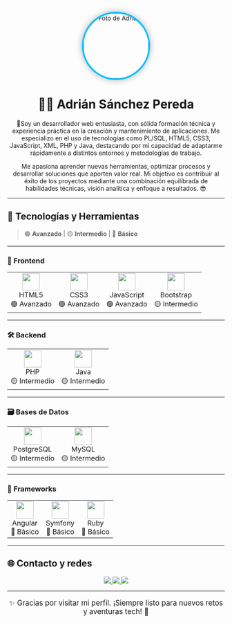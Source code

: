 <p align="center"> 
  <img src="url-de-tu-foto-de-perfil" width="150" alt="Foto de Adrián" style="border-radius: 50%; border: 4px solid #00BFFF; box-shadow: 0 0 15px rgba(0,0,0,0.3);" />
</p>

<h1 align="center">👨‍💻 Adrián Sánchez Pereda</h1>

<p align="center">
    🚀Soy un desarrollador web entusiasta, con sólida formación técnica y experiencia práctica en la creación y mantenimiento de aplicaciones. Me especializo en el uso de tecnologías como PL/SQL, HTML5, CSS3,         JavaScript, XML, PHP y Java, destacando por mi capacidad de adaptarme rápidamente a distintos entornos y metodologías de trabajo.
</p>

<p align="center">
      Me apasiona aprender nuevas herramientas, optimizar procesos y desarrollar soluciones que aporten valor real. Mi objetivo es contribuir al éxito de los proyectos mediante una combinación equilibrada de           habilidades técnicas, visión analítica y enfoque a resultados. 😎
</p>

---

## 🧠 Tecnologías y Herramientas

> 🟢 **Avanzado** | 🟡 **Intermedio** | 🔴 **Básico**

---

### 🎨 Frontend

<table>
  <tr>
    <td align="center">
      <img src="https://cdn.jsdelivr.net/gh/devicons/devicon/icons/html5/html5-original.svg" width="40"/><br/>
      HTML5<br/>
      🟢 Avanzado
    </td>
    <td align="center">
      <img src="https://cdn.jsdelivr.net/gh/devicons/devicon/icons/css3/css3-original.svg" width="40"/><br/>
      CSS3<br/>
      🟢 Avanzado
    </td>
    <td align="center">
      <img src="https://cdn.jsdelivr.net/gh/devicons/devicon/icons/javascript/javascript-original.svg" width="40"/><br/>
      JavaScript<br/>
      🟢 Avanzado
    </td>
    <td align="center">
      <img src="https://cdn.jsdelivr.net/gh/devicons/devicon/icons/bootstrap/bootstrap-original.svg" width="40"/><br/>
      Bootstrap<br/>
      🟡 Intermedio
    </td>
  </tr>
</table>

---

### 🛠️ Backend

<table>
  <tr>
    <td align="center">
      <img src="https://cdn.jsdelivr.net/gh/devicons/devicon/icons/php/php-original.svg" width="40"/><br/>
      PHP<br/>
      🟡 Intermedio
    </td>
    <td align="center">
      <img src="https://cdn.jsdelivr.net/gh/devicons/devicon/icons/java/java-original.svg" width="40"/><br/>
      Java<br/>
      🟡 Intermedio
    </td>
  </tr>
</table>

---

### 🗃️ Bases de Datos

<table>
  <tr>
    <td align="center">
      <img src="https://cdn.jsdelivr.net/gh/devicons/devicon/icons/postgresql/postgresql-original.svg" width="40"/><br/>
      PostgreSQL<br/>
      🟡 Intermedio
    </td>
    <td align="center">
      <img src="https://cdn.jsdelivr.net/gh/devicons/devicon/icons/mysql/mysql-original.svg" width="40"/><br/>
      MySQL<br/>
      🟡 Intermedio
    </td>
  </tr>
</table>

---

### 🧩 Frameworks

<table>
  <tr>
    <td align="center">
      <img src="https://cdn.jsdelivr.net/gh/devicons/devicon/icons/angularjs/angularjs-original.svg" width="40"/><br/>
      Angular<br/>
      🔴 Básico
    </td>
    <td align="center">
      <img src="https://cdn.jsdelivr.net/gh/devicons/devicon/icons/symfony/symfony-original.svg" width="40"/><br/>
      Symfony<br/>
      🔴 Básico
    </td>
    <td align="center">
      <img src="https://cdn.jsdelivr.net/gh/devicons/devicon/icons/ruby/ruby-original.svg" width="40"/><br/>
      Ruby<br/>
      🔴 Básico
    </td>
  </tr>
</table>

---

## 🌐 Contacto y redes

<p align="center">
  <a href="[https://www.linkedin.com/in/adrian-sanchez-pereda](https://www.linkedin.com/in/adri%C3%A1n-s%C3%A1nchez-pereda-950592302/)">
    <img src="https://img.shields.io/badge/LinkedIn-blue?style=for-the-badge&logo=linkedin&logoColor=white" />
  </a>
  <a href="mailto:adrianpereda@email.com">
    <img src="https://img.shields.io/badge/Gmail-D14836?style=for-the-badge&logo=gmail&logoColor=white" />
  </a>
  <a href="https://github.com/adrianpereda">
    <img src="https://img.shields.io/badge/GitHub-181717?style=for-the-badge&logo=github&logoColor=white" />
  </a>
</p>

---

<p align="center" style="font-size: 1.2em;">
  ✨ Gracias por visitar mi perfil. ¡Siempre listo para nuevos retos y aventuras tech! 🚀
</p>
